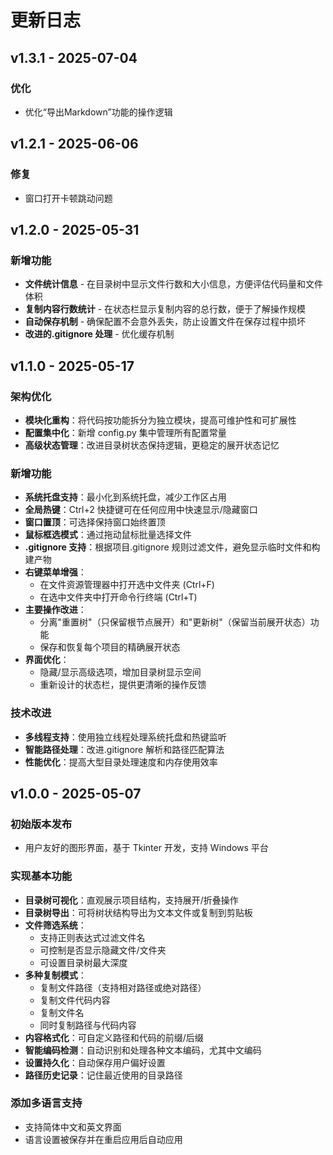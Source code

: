 # 更新日志

## v1.3.1 - 2025-07-04

### 优化

- 优化“导出Markdown”功能的操作逻辑

## v1.2.1 - 2025-06-06

### 修复

- 窗口打开卡顿跳动问题

## v1.2.0 - 2025-05-31

### 新增功能

- **文件统计信息** - 在目录树中显示文件行数和大小信息，方便评估代码量和文件体积
- **复制内容行数统计** - 在状态栏显示复制内容的总行数，便于了解操作规模
- **自动保存机制** - 确保配置不会意外丢失，防止设置文件在保存过程中损坏
- **改进的.gitignore 处理** - 优化缓存机制

## v1.1.0 - 2025-05-17

### 架构优化

- **模块化重构**：将代码按功能拆分为独立模块，提高可维护性和可扩展性
- **配置集中化**：新增 config.py 集中管理所有配置常量
- **高级状态管理**：改进目录树状态保持逻辑，更稳定的展开状态记忆

### 新增功能

- **系统托盘支持**：最小化到系统托盘，减少工作区占用
- **全局热键**：Ctrl+2 快捷键可在任何应用中快速显示/隐藏窗口
- **窗口置顶**：可选择保持窗口始终置顶
- **鼠标框选模式**：通过拖动鼠标批量选择文件
- **.gitignore 支持**：根据项目.gitignore 规则过滤文件，避免显示临时文件和构建产物
- **右键菜单增强**：
  - 在文件资源管理器中打开选中文件夹 (Ctrl+F)
  - 在选中文件夹中打开命令行终端 (Ctrl+T)
- **主要操作改进**：
  - 分离"重置树"（只保留根节点展开）和"更新树"（保留当前展开状态）功能
  - 保存和恢复每个项目的精确展开状态
- **界面优化**：
  - 隐藏/显示高级选项，增加目录树显示空间
  - 重新设计的状态栏，提供更清晰的操作反馈

### 技术改进

- **多线程支持**：使用独立线程处理系统托盘和热键监听
- **智能路径处理**：改进.gitignore 解析和路径匹配算法
- **性能优化**：提高大型目录处理速度和内存使用效率

## v1.0.0 - 2025-05-07

### 初始版本发布

- 用户友好的图形界面，基于 Tkinter 开发，支持 Windows 平台

### 实现基本功能

- **目录树可视化**：直观展示项目结构，支持展开/折叠操作
- **目录树导出**：可将树状结构导出为文本文件或复制到剪贴板
- **文件筛选系统**：
  - 支持正则表达式过滤文件名
  - 可控制是否显示隐藏文件/文件夹
  - 可设置目录树最大深度
- **多种复制模式**：
  - 复制文件路径（支持相对路径或绝对路径）
  - 复制文件代码内容
  - 复制文件名
  - 同时复制路径与代码内容
- **内容格式化**：可自定义路径和代码的前缀/后缀
- **智能编码检测**：自动识别和处理各种文本编码，尤其中文编码
- **设置持久化**：自动保存用户偏好设置
- **路径历史记录**：记住最近使用的目录路径

### 添加多语言支持

- 支持简体中文和英文界面
- 语言设置被保存并在重启应用后自动应用
